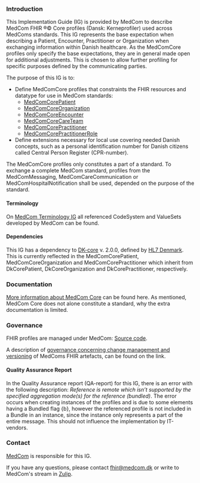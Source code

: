 ### Introduction

This Implementation Guide (IG) is provided by MedCom to describe MedCom FHIR &reg;&copy; Core profiles (Dansk: Kerneprofiler) used across MedComs standards. This IG represents the base expectation when describing a Patient, Encounter, Practitioner or Organization when exchanging information within Danish healthcare.
As the MedComCore profiles only specify the base expectations, they are in general made open for additional adjustments. This is chosen to allow further profiling for specific purposes defined by the communicating parties.

The purpose of this IG is to:
* Define MedComCore profiles that constraints the FHIR resources and datatype for use in MedCom standards:
    * [MedComCorePatient](StructureDefinition-medcom-core-patient.html)
    * [MedComCoreOrganization](StructureDefinition-medcom-core-organization.html)
    * [MedComCoreEncounter](StructureDefinition-medcom-core-encounter.html)
    * [MedComCoreCareTeam](StructureDefinition-medcom-core-careteam.html)
    * [MedComCorePractitioner](StructureDefinition-medcom-core-practitioner.html)
    * [MedComCorePractitionerRole](StructureDefinition-medcom-core-practitionerrole.html)
* Define extensions necessary for local use covering needed Danish concepts, such as a personal identification number for Danish citizens called Central Person Register (CPR-number).

The MedComCore profiles only constitutes a part of a standard. To exchange a complete MedCom standard, profiles from the MedComMessaging, MedComCareCommunication or MedComHospitalNotification shall be used, depended on the purpose of the standard. 

#### Terminology
On [MedCom Terminology IG](http://medcomfhir.dk/ig/terminology/) all referenced CodeSystem and ValueSets developed by MedCom can be found.

#### Dependencies

This IG has a dependency to [DK-core](https://hl7.dk/fhir/core/) v. 2.0.0, defined by [HL7 Denmark](https://hl7.dk/). This is currently reflected in the MedComCorePatient, MedComCoreOrganization and MedComCorePractitioner which inherit from DkCorePatient, DkCoreOrganization and DkCorePractitioner, respectively. 

### Documentation

[More information about MedCom Core](https://medcomdk.github.io/dk-medcom-core/) can be found here. As mentioned, MedCom Core does not alone constitute a standard, why the extra documentation is limited.

### Governance

FHIR profiles are managed under MedCom: [Source code](https://github.com/medcomdk/dk-medcom-core). 

A description of [governance concerning change management and versioning](https://medcomdk.github.io/MedComLandingPage/#4-change-managment-and-versioning) of MedComs FHIR artefacts, can be found on the link.

#### Quality Assurance Report

In the Quality Assurance report (QA-report) for this IG, there is an error with the following description: *Reference is remote which isn’t supported by the specified aggregation mode(s) for the reference (bundled)*. The error occurs when creating instances of the profiles and is due to some elements having a Bundled flag {b}, however the referenced profile is not included in a Bundle in an instance, since the instance only represents a part of the entire message. This should not influence the implementation by IT-vendors.

### Contact 

[MedCom](https://www.medcom.dk/) is responsible for this IG.

If you have any questions, please contact <fhir@medcom.dk> or write to MedCom's stream in [Zulip](https://chat.fhir.org/#narrow/stream/315677-denmark.2Fmedcom.2FFHIRimplementationErfaGroup).
